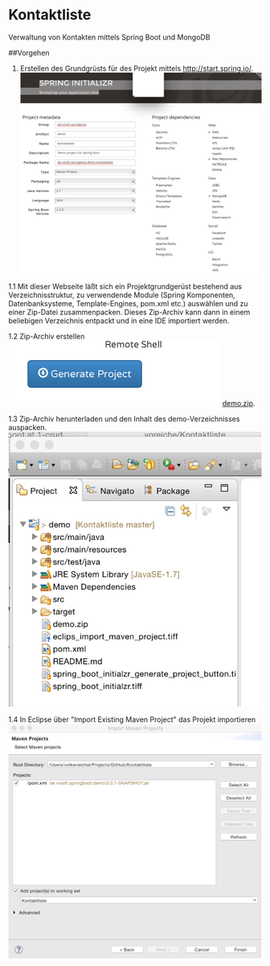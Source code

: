 # Kontaktliste
Verwaltung von Kontakten mittels Spring Boot und MongoDB

##Vorgehen
1. Erstellen des Grundgrüsts für des Projekt mittels http://start.spring.io/.
![alt text](spring_boot_initialzr.tiff "Spring Boot Initializr")

1.1 Mit dieser Webseite läßt sich ein Projektgrundgerüst bestehend aus Verzeichnisstruktur, zu verwendende Module (Spring Komponenten, Datenbanksysteme, Template-Engines, pom.xml etc.) auswählen und zu einer Zip-Datei zusammenpacken.
Dieses Zip-Archiv kann dann in einem beliebigen Verzeichnis entpackt und in eine IDE importiert werden.

1.2 Zip-Archiv erstellen
![alt text](spring_boot_initialzr_generate_project_button.tiff "Projekt erstellen")
[demo.zip](demo.zip).

1.3 Zip-Archiv herunterladen und den Inhalt des demo-Verzeichnisses auspacken.
![alt text](eclipse_project_layout.tiff "Verzeichnisstruktur")

1.4 In Eclipse über "Import Existing Maven Project" das Projekt importieren
![alt text](eclips_import_maven_project.tiff "Maven Projekt importieren")



